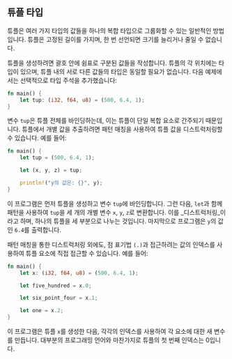 ## 튜플 타입

튜플은 여러 가지 타입의 값들을 하나의 복합 타입으로 그룹화할 수 있는 일반적인 방법입니다. 튜플은 고정된 길이를 가지며, 한 번 선언되면 크기를 늘리거나 줄일 수 없습니다.

튜플을 생성하려면 괄호 안에 쉼표로 구분된 값들을 작성합니다. 튜플의 각 위치에는 타입이 있으며, 튜플 내의 서로 다른 값들의 타입은 동일할 필요가 없습니다. 다음 예제에서는 선택적으로 타입 주석을 추가했습니다:

```rust
fn main() {
    let tup: (i32, f64, u8) = (500, 6.4, 1);
}
```

변수 `tup`은 튜플 전체를 바인딩하는데, 이는 튜플이 단일 복합 요소로 간주되기 때문입니다. 튜플에서 개별 값을 추출하려면 패턴 매칭을 사용하여 튜플 값을 디스트럭처링할 수 있습니다. 예를 들어:

```rust
fn main() {
    let tup = (500, 6.4, 1);

    let (x, y, z) = tup;

    println!("y의 값은: {}", y);
}
```

이 프로그램은 먼저 튜플을 생성하고 변수 `tup`에 바인딩합니다. 그런 다음, `let`과 함께 패턴을 사용하여 `tup`을 세 개의 개별 변수 `x`, `y`, `z`로 변환합니다. 이를 _디스트럭처링_이라고 하며, 하나의 튜플을 세 부분으로 나누는 것입니다. 마지막으로 프로그램은 `y`의 값인 `6.4`를 출력합니다.

패턴 매칭을 통한 디스트럭처링 외에도, 점 표기법 `(.)`과 접근하려는 값의 인덱스를 사용하여 튜플 요소에 직접 접근할 수 있습니다. 예를 들어:

```rust
fn main() {
    let x: (i32, f64, u8) = (500, 6.4, 1);

    let five_hundred = x.0;

    let six_point_four = x.1;

    let one = x.2;
}
```

이 프로그램은 튜플 `x`를 생성한 다음, 각각의 인덱스를 사용하여 각 요소에 대한 새 변수를 만듭니다. 대부분의 프로그래밍 언어와 마찬가지로 튜플의 첫 번째 인덱스는 0입니다.